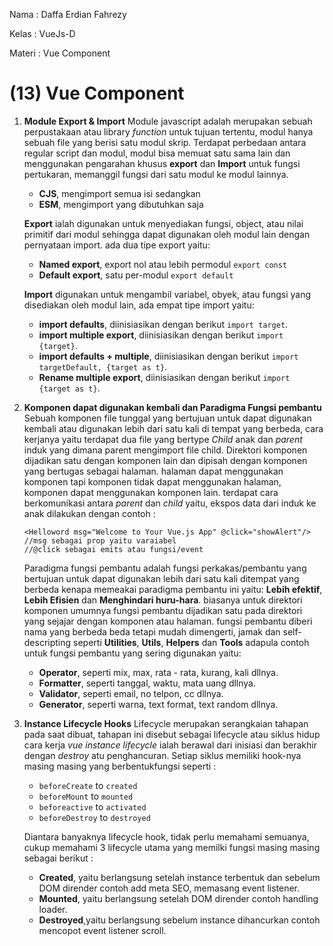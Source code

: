 Nama   : Daffa Erdian Fahrezy

Kelas  : VueJs-D

Materi : Vue Component

# (13) Vue Component

1. **Module Export & Import**
    Module javascript adalah merupakan sebuah perpustakaan atau library *function* untuk tujuan tertentu, modul hanya sebuah file yang berisi satu modul skrip. Terdapat perbedaan antara regular script dan modul, modul bisa memuat satu sama lain dan menggunakan pengarahan khusus **export** dan **Import** untuk fungsi pertukaran, memanggil fungsi dari satu modul ke modul lainnya. 
    * **CJS**, mengimport semua isi sedangkan
    * **ESM**, mengimport yang dibutuhkan saja

    **Export** ialah digunakan untuk menyediakan fungsi, object, atau nilai primitif dari modul sehingga dapat digunakan oleh modul lain dengan pernyataan import. ada dua tipe export yaitu:
    * **Named export**, export nol atau lebih permodul `export const`
    * **Default export**, satu per-modul `export default`

    **Import** digunakan untuk mengambil variabel, obyek, atau fungsi yang disediakan oleh modul lain, ada empat tipe import yaitu:
    * **import defaults**, diinisiasikan dengan berikut `import target`.
    * **import multiple export**, diinisiasikan dengan berikut `import {target}`.
    * **import defaults + multiple**, diinisiasikan dengan berikut `import targetDefault, {target as t}`.
    * **Rename multiple export**, diinisiasikan dengan berikut `import {target as t}`.

2. **Komponen dapat digunakan kembali dan Paradigma Fungsi pembantu**
    Sebuah komponen file tunggal yang bertujuan untuk dapat digunakan kembali atau digunakan lebih dari satu kali di tempat yang berbeda, cara kerjanya yaitu terdapat dua file yang bertype *Child* anak dan *parent* induk yang dimana parent mengimport file child. Direktori komponen dijadikan satu dengan komponen lain dan dipisah dengan komponen yang bertugas sebagai halaman. halaman dapat menggunakan komponen tapi komponen tidak dapat menggunakan halaman, komponen dapat menggunakan komponen lain. terdapat cara berkomunikasi antara *parent* dan *child* yaitu, ekspos data dari induk ke anak  dilakukan dengan contoh :
    ```
    <Helloword msg="Welcome to Your Vue.js App" @click="showAlert"/>
    //msg sebagai prop yaitu varaiabel
    //@click sebagai emits atau fungsi/event
    ```

    Paradigma fungsi pembantu adalah fungsi perkakas/pembantu yang bertujuan untuk dapat digunakan lebih dari satu kali ditempat yang berbeda kenapa memeakai paradigma pembantu ini yaitu: **Lebih efektif**, **Lebih Efisien** dan **Menghindari huru-hara**. biasanya untuk direktori komponen umumnya fungsi pembantu dijadikan satu pada direktori yang sejajar dengan komponen atau halaman. fungsi pembantu diberi nama yang berbeda beda tetapi mudah dimengerti, jamak dan self-descripting seperti **Utilities**, **Utils**, **Helpers** dan **Tools** adapula contoh untuk fungsi pembantu yang sering digunakan yaitu:
    * **Operator**, seperti mix, max, rata - rata, kurang, kali dllnya.
    * **Formatter**, seperti tanggal, waktu, mata uang dllnya.
    * **Validator**, seperti email, no telpon, cc dllnya.
    * **Generator**, seperti warna, text format, text random dllnya.

3. **Instance Lifecycle Hooks**
    Lifecycle merupakan serangkaian tahapan pada saat dibuat, tahapan ini disebut sebagai lifecycle atau siklus hidup cara kerja *vue instance lifecycle* ialah berawal dari inisiasi  dan berakhir dengan *destroy* atu penghancuran. Setiap siklus memiliki hook-nya masing masing yang berbentukfungsi seperti :
    * `beforeCreate` to `created`
    * `beforeMount` to `mounted`
    * `beforeactive` to `activated`
    * `beforeDestroy` to `destroyed`

    Diantara banyaknya lifecycle hook, tidak perlu memahami semuanya, cukup memahami 3 lifecycle utama yang memilki fungsi masing masing sebagai berikut :
    * **Created**, yaitu berlangsung setelah instance terbentuk dan sebelum DOM dirender contoh add meta SEO, memasang event listener.
    * **Mounted**, yaitu berlangsung setelah DOM dirender contoh handling loader.
    * **Destroyed**,yaitu berlangsung sebelum instance dihancurkan contoh mencopot event listener scroll.